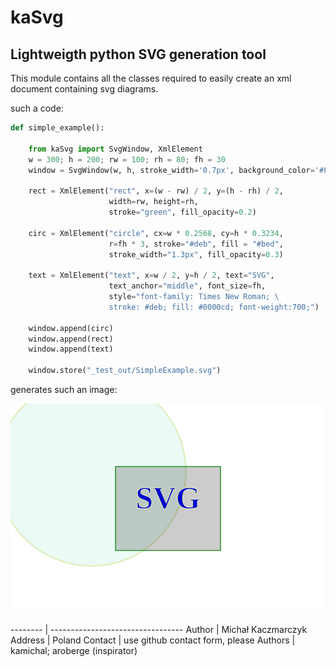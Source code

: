 # kaSvg
## Lightweigth python SVG generation tool


This module contains all the classes required to easily create an xml
document containing svg diagrams.


such a code:
```python
def simple_example():

    from kaSvg import SvgWindow, XmlElement
    w = 300; h = 200; rw = 100; rh = 80; fh = 30
    window = SvgWindow(w, h, stroke_width='0.7px', background_color='#8AF')

    rect = XmlElement("rect", x=(w - rw) / 2, y=(h - rh) / 2,
                      width=rw, height=rh,
                      stroke="green", fill_opacity=0.2)

    circ = XmlElement("circle", cx=w * 0.2568, cy=h * 0.3234,
                      r=fh * 3, stroke="#deb", fill = "#bed",
                      stroke_width="1.3px", fill_opacity=0.3)

    text = XmlElement("text", x=w / 2, y=h / 2, text="SVG",
                      text_anchor="middle", font_size=fh,
                      style="font-family: Times New Roman; \
                      stroke: #deb; fill: #0000cd; font-weight:700;")

    window.append(circ)
    window.append(rect)
    window.append(text)

    window.store("_test_out/SimpleExample.svg")
```
generates such an image:

![sample of generated svg image](./_test_out/SimpleExample.svg)


-------- | ---------------------------------
Author   | Michał Kaczmarczyk
Address  | Poland 
Contact  | use github contact form, please
Authors  | kamichal; aroberge (inspirator)
